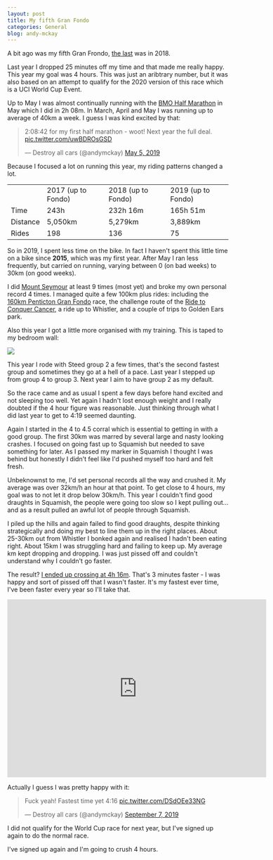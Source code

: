 ```yaml
---
layout: post
title: My fifth Gran Fondo
categories: General
blog: andy-mckay
---
```


A bit ago was my fifth Gran Frondo, <a href="https://mckay.pub/2018-09-09-fourth-fondo/">the last</a> was in 2018.

Last year I dropped 25 minutes off my time and that made me really happy. This year my goal was 4 hours. This was just an aribtrary number, but it was also based on an attempt to qualify for the 2020 version of this race which is a UCI World Cup Event.

Up to May I was almost continually running with the <a href="https://www.strava.com/activities/2344462557/overview">BMO Half Marathon</a> in May which I did in 2h 08m. In March, April and May I was running up to average of 40km a week.  I guess I was kind excited by that:

<blockquote class="twitter-tweet"><p lang="en" dir="ltr">2:08:42 for my first half marathon - woot! Next year the full deal. <a href="https://t.co/uwBDROsGSD">pic.twitter.com/uwBDROsGSD</a></p>&mdash; Destroy all cars (@andymckay) <a href="https://twitter.com/andymckay/status/1125131691234811904?ref_src=twsrc%5Etfw">May 5, 2019</a></blockquote> <script async src="https://platform.twitter.com/widgets.js" charset="utf-8"></script>

Because I focused a lot on running this year, my riding patterns changed a lot.

<table>
<tr>
<td></td>
<td>2017 (up to Fondo)</td>
<td>2018 (up to Fondo)</td>
<td>2019 (up to Fondo)</td>
</tr>
<tr>
<td>Time</td>
<td>243h</td>
<td>232h 16m</td>
<td>165h 51m</td>
</tr>
<tr>
<td>Distance</td>
<td>5,050km</td>
<td>5,279km</td>
<td>3,889km</td>
</tr>
<tr>
<td>Rides</td>
<td>198</td>
<td>136</td>
<td>75</td>
</tr>
</table>

So in 2019, I spent less time on the bike. In fact I haven't spent this little time on a bike since **2015**, which was my first year. After May I ran less frequently, but carried on running, varying between 0 (on bad weeks) to 30km (on good weeks).

I did <a href="https://mckay.pub/2018-05-27-mt-seymour/">Mount Seymour</a> at least 9 times (most yet) and broke my own personal record 4 times. I managed quite a few 100km plus rides: including the <a href="https://www.strava.com/activities/2532536358">160km Penticton Gran Fondo</a> race, the challenge route of the <a href="https://www.strava.com/activities/2648420747">Ride to Conquer Cancer</a>, a ride up to Whistler, and a couple of trips to Golden Ears park.

Also this year I got a little more organised with my training. This is taped to my bedroom wall:

<img src="https://mckay.pub/files/ED57AcSVUAEa5VC.jpg">

This year I rode with Steed group 2 a few times, that's the second fastest group and sometimes they go at a hell of a pace. Last year I stepped up from group 4 to group 3. Next year I aim to have group 2 as my default.

So the race came and as usual I spent a few days before hand excited and not sleeping too well. Yet again I hadn't lost enough weight and I really doubted if the 4 hour figure was reasonable. Just thinking through what I did last year to get to 4:19 seemed daunting.

Again I started in the 4 to 4.5 corral which is essential to getting in with a good group. The first 30km was marred by several large and nasty looking crashes. I focused on going fast up to Squamish but needed to save something for later. As I passed my marker in Squamish I thought I was behind but honestly I didn't feel like I'd pushed myself too hard and felt fresh.

Unbeknownst to me, I'd set personal records all the way and crushed it. My average was over 32km/h an hour at that point. To get close to 4 hours, my goal was to not let it drop below 30km/h. This year I couldn't find good draughts in Squamish, the people were going too slow so I kept pulling out... and as a result pulled an awful lot of people through Squamish.

I piled up the hills and again failed to find good draughts, despite thinking strategically and doing my best to line them up in the right places. About 25-30km out from Whistler I bonked again and realised I hadn't been eating right. About 15km I was struggling hard and failing to keep up. My average km kept dropping and dropping. I was just pissed off and couldn't understand why I couldn't go faster.

The result? <a href="https://www.strava.com/activities/2688389229">I ended up crossing at 4h 16m</a>. That's 3 minutes faster - I was happy and sort of pissed off that I wasn't faster. It's my fastest ever time, I've been faster every year so I'll take that.

<iframe height='405' width='590' frameborder='0' allowtransparency='true' scrolling='no' src='https://www.strava.com/activities/2688389229/embed/a40d29d1cc807aa0cb7d36fb4cb6830e9eca7f4c'></iframe>

Actually I guess I was pretty happy with it:

<blockquote class="twitter-tweet"><p lang="en" dir="ltr">Fuck yeah! Fastest time yet 4:16 <a href="https://t.co/DSdOEe33NG">pic.twitter.com/DSdOEe33NG</a></p>&mdash; Destroy all cars (@andymckay) <a href="https://twitter.com/andymckay/status/1170415223066386432?ref_src=twsrc%5Etfw">September 7, 2019</a></blockquote> <script async src="https://platform.twitter.com/widgets.js" charset="utf-8"></script>

I did not qualify for the World Cup race for next year, but I've signed up again to do the normal race.

I've signed up again and I'm going to crush 4 hours.
